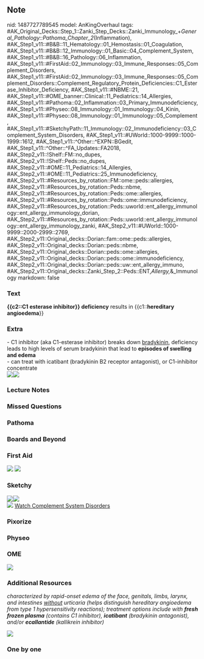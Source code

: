 ## Note
nid: 1487727789545
model: AnKingOverhaul
tags: #AK_Original_Decks::Step_1::Zanki_Step_Decks::Zanki_Immunology_+_General_Pathology::Pathoma_Chapter_2_(Inflammation), #AK_Step1_v11::#B&B::11_Hematology::01_Hemostasis::01_Coagulation, #AK_Step1_v11::#B&B::12_Immunology::01_Basic::04_Complement_System, #AK_Step1_v11::#B&B::16_Pathology::06_Inflammation, #AK_Step1_v11::#FirstAid::02_Immunology::03_Immune_Responses::05_Complement_Disorders, #AK_Step1_v11::#FirstAid::02_Immunology::03_Immune_Responses::05_Complement_Disorders::Complement_Regulatory_Protein_Deficiencies::C1_Esterase_Inhibitor_Deficiency, #AK_Step1_v11::#NBME::21, #AK_Step1_v11::#OME_banner::Clinical::11_Pediatrics::14_Allergies, #AK_Step1_v11::#Pathoma::02_Inflammation::03_Primary_Immunodeficiency, #AK_Step1_v11::#Physeo::08_Immunology::01_Immunology::04_Kinin, #AK_Step1_v11::#Physeo::08_Immunology::01_Immunology::05_Complement, #AK_Step1_v11::#SketchyPath::11_Immunology::02_Immunodeficiency::03_Complement_System_Disorders, #AK_Step1_v11::#UWorld::1000-9999::1000-1999::1612, #AK_Step1_v11::^Other::^EXPN::BGedit, #AK_Step1_v11::^Other::^FA_Updates::FA2018, #AK_Step2_v11::!Shelf::FM::no_dupes, #AK_Step2_v11::!Shelf::Peds::no_dupes, #AK_Step2_v11::#OME::11_Pediatrics::14_Allergies, #AK_Step2_v11::#OME::11_Pediatrics::25_Immunodeficiency, #AK_Step2_v11::#Resources_by_rotation::FM::ome::peds::allergies, #AK_Step2_v11::#Resources_by_rotation::Peds::nbme, #AK_Step2_v11::#Resources_by_rotation::Peds::ome::allergies, #AK_Step2_v11::#Resources_by_rotation::Peds::ome::immunodeficiency, #AK_Step2_v11::#Resources_by_rotation::Peds::uworld::ent_allergy_immunology::ent_allergy_immunology_dorian, #AK_Step2_v11::#Resources_by_rotation::Peds::uworld::ent_allergy_immunology::ent_allergy_immunology_zanki, #AK_Step2_v11::#UWorld::1000-9999::2000-2999::2769, #AK_Step2_v11::Original_decks::Dorian::fam::ome::peds::allergies, #AK_Step2_v11::Original_decks::Dorian::peds::nbme, #AK_Step2_v11::Original_decks::Dorian::peds::ome::allergies, #AK_Step2_v11::Original_decks::Dorian::peds::ome::immunodeficiency, #AK_Step2_v11::Original_decks::Dorian::peds::uw::ent_allergy_immuno, #AK_Step2_v11::Original_decks::Zanki_Step_2::Peds::ENT,_Allergy,_&_Immunology
markdown: false

### Text
<div>
  <b>{{c2::C1 esterase inhibitor}} deficiency</b> results in
  {{c1::<b>hereditary</b> <b>angioedema</b>}}
</div>

### Extra
<div>
  - C1 inhibitor (aka C1-esterase inhibitor) breaks down
  <u>bradykinin</u>, deficiency leads to high levels of serum
  bradykinin that lead to <b>episodes of swelling and edema</b>
</div>
<div>
  - can treat with icatibant (bradykinin B2 receptor antagonist),
  or C1-inhibitor concentrate
</div>
<div><img src="paste-282286725529601.jpg"><img src=
"paste-661029826593210.jpg"></div>

### Lecture Notes


### Missed Questions


### Pathoma


### Boards and Beyond


### First Aid
<img src="tmps1LFFf.png"> <img src="tmpuRAVva.png">

### Sketchy
<div><img src=
"Screen%20Shot%202020-01-05%20at%201.05.41%20PM.JPG"><img src=
"Screen%20Shot%202020-01-05%20at%201.05.51%20PM.JPG"></div><img src="immunology-2-3-complement-system-disorders_1566160514431_1566160514431.jpg">
<a href=
"https://dashboard.sketchy.com/study/medical/courses/medical-pathophysiology/units/medical-pathophysiology-immunology/videos/medical-pathophysiology-immunology-immunodeficiency-complement-system-disorders?utm_source=anki&utm_medium=partnership&utm_campaign=february_update&utm_content=medical">
Watch Complement System Disorders</a>

### Pixorize


### Physeo


### OME
<div class="ome-widget">
  <a href=
  "https://onlinemeded.org/spa/pediatrics/allergies/acquire?ref=anki">
  <img src="_OME_AnkiFlashcards_Lesson_2.png"></a>
</div>

### Additional Resources
<i>characterized by rapid-onset edema of the face, genitals, limbs,
larynx, and intestines <u>without</u> urticaria (helps distinguish
hereditary angioedema from type 1 hypersensitivity reactions);
treatment options include with <b>fresh frozen plasma</b> (contains
C1 inhibitor), <b>icatibant</b> (bradykinin antagonist), and/or
<b>ecallantide</b> (kallikrein inhibitor)</i>
<div>
  <i><img class="resizer" src="wow%20(6).png" style=""></i>
</div>

### One by one

